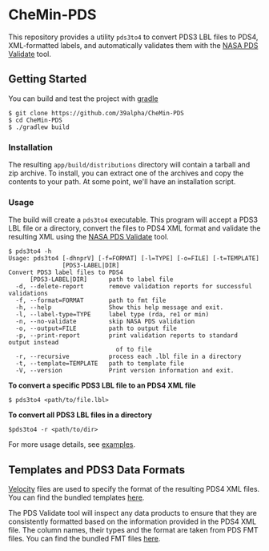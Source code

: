 # CheMin-PDS

This repository provides a utility `pds3to4` to convert PDS3 LBL files to
PDS4, XML-formatted labels, and automatically validates them with the
[NASA PDS Validate](https://github.com/NASA-PDS/validate) tool.

## Getting Started

You can build and test the project with [gradle](https://gradle.org/)

```shell
$ git clone https://github.com/39alpha/CheMin-PDS
$ cd CheMin-PDS
$ ./gradlew build
```

### Installation

The resulting `app/build/distributions` directory will contain a tarball and
zip archive. To install, you can extract one of the archives and copy the
contents to your path. At some point, we'll have an installation script.

### Usage

The build will create a `pds3to4` executable. This program will accept a
PDS3 LBL file or a directory, convert the files to PDS4 XML format and validate
the resulting XML using the
[NASA PDS Validate](https://github.com/NASA-PDS/validate) tool.

```shell
$ pds3to4 -h
Usage: pds3to4 [-dhnprV] [-f=FORMAT] [-l=TYPE] [-o=FILE] [-t=TEMPLATE]
               [PDS3-LABEL|DIR]
Convert PDS3 label files to PDS4
      [PDS3-LABEL|DIR]      path to label file
  -d, --delete-report       remove validation reports for successful validations
  -f, --format=FORMAT       path to fmt file
  -h, --help                Show this help message and exit.
  -l, --label-type=TYPE     label type (rda, re1 or min)
  -n, --no-validate         skip NASA PDS validation
  -o, --output=FILE         path to output file
  -p, --print-report        print validation reports to standard output instead
                              of to file
  -r, --recursive           process each .lbl file in a directory
  -t, --template=TEMPLATE   path to template file
  -V, --version             Print version information and exit.
```

**To convert a specific PDS3 LBL file to an PDS4 XML file**
```shell
$ pds3to4 <path/to/file.lbl>
```

**To convert all PDS3 LBL files in a directory**
```shell
$pds3to4 -r <path/to/dir>
```

For more usage details, see [examples](./examples).

## Templates and PDS3 Data Formats

[Velocity](https://velocity.apache.org) files are used to specify the format
of the resulting PDS4 XML files. You can find the bundled templates
[here](./app/src/main/resources/org/thirtyninealpharesearch/chemin/pds4).

The PDS Validate tool will inspect any data products to ensure that they are
consistently formatted based on the information provided in the PDS4 XML file.
The column names, their types and the format are taken from PDS FMT files.
You can find the bundled FMT files
[here](./app/src/main/resources/org/thirtyninealpharesearch/chemin/formats).
